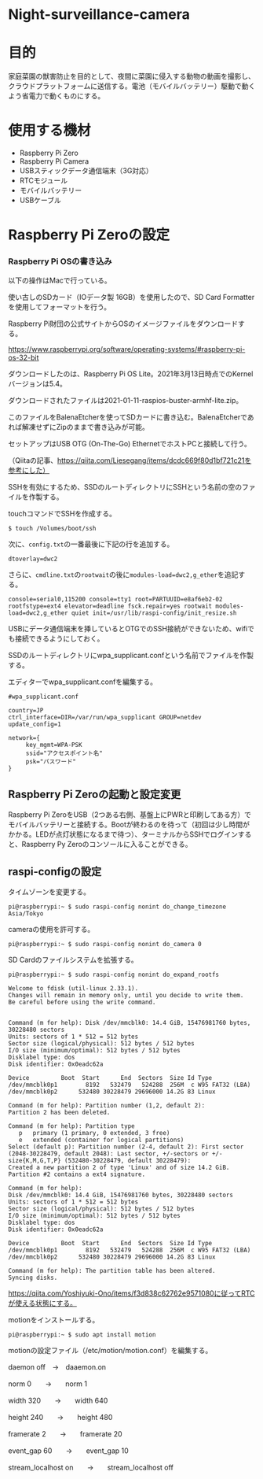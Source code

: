 

# Night-surveillance-camera

# 目的

家庭菜園の獣害防止を目的として、夜間に菜園に侵入する動物の動画を撮影し、クラウドプラットフォームに送信する。電池（モバイルバッテリー）駆動で動くよう省電力で動くものにする。

# 使用する機材

- Raspberry Pi Zero
- Raspberry Pi Camera
- USBスティックデータ通信端末（3G対応）
- RTCモジュール
- モバイルバッテリー
- USBケーブル

# Raspberry Pi Zeroの設定

### Raspberry Pi OSの書き込み

以下の操作はMacで行っている。

使い古しのSDカード（IOデータ製 16GB）を使用したので、SD Card Formatterを使用してフォーマットを行う。

Raspberry Pi財団の公式サイトからOSのイメージファイルをダウンロードする。

https://www.raspberrypi.org/software/operating-systems/#raspberry-pi-os-32-bit

ダウンロードしたのは、Raspberry Pi OS Lite。2021年3月13日時点でのKernelバージョンは5.4。

ダウンロードされたファイルは2021-01-11-raspios-buster-armhf-lite.zip。

このファイルをBalenaEtcherを使ってSDカードに書き込む。BalenaEtcherであれば解凍せずにZipのままで書き込みが可能。

セットアップはUSB OTG (On-The-Go) EthernetでホストPCと接続して行う。

（Qiitaの記事、https://qiita.com/Liesegang/items/dcdc669f80d1bf721c21を参考にした）

SSHを有効にするため、SSDのルートディレクトリにSSHという名前の空のファイルを作製する。

touchコマンドでSSHを作成する。

```
$ touch /Volumes/boot/ssh
```

次に、`config.txt`の一番最後に下記の行を追加する。

```
dtoverlay=dwc2
```

さらに、`cmdline.txt`の`rootwait`の後に`modules-load=dwc2,g_ether`を追記する。

```
console=serial0,115200 console=tty1 root=PARTUUID=e8af6eb2-02 rootfstype=ext4 elevator=deadline fsck.repair=yes rootwait modules-load=dwc2,g_ether quiet init=/usr/lib/raspi-config/init_resize.sh
```

USBにデータ通信端末を挿しているとOTGでのSSH接続ができないため、wifiでも接続できるようにしておく。

SSDのルートディレクトリにwpa_supplicant.confという名前でファイルを作製する。

エディターでwpa_supplicant.confを編集する。

```
#wpa_supplicant.conf

country=JP
ctrl_interface=DIR=/var/run/wpa_supplicant GROUP=netdev
update_config=1

network={
     key_mgmt=WPA-PSK
     ssid="アクセスポイント名"
     psk="パスワード"
}
```

## Raspberry Pi Zeroの起動と設定変更

Raspberry Pi ZeroをUSB（2つある右側、基盤上にPWRと印刷してある方）でモバイルバッテリーと接続する。Bootが終わるのを待って（初回は少し時間がかかる。LEDが点灯状態になるまで待つ）、ターミナルからSSHでログインすると、Raspberry Py Zeroのコンソールに入ることができる。

## raspi-configの設定

タイムゾーンを変更する。

```
pi@raspberrypi:~ $ sudo raspi-config nonint do_change_timezone Asia/Tokyo
```

cameraの使用を許可する。

```
pi@raspberrypi:~ $ sudo raspi-config nonint do_camera 0
```

SD Cardのファイルシステムを拡張する。

```
pi@raspberrypi:~ $ sudo raspi-config nonint do_expand_rootfs

Welcome to fdisk (util-linux 2.33.1).
Changes will remain in memory only, until you decide to write them.
Be careful before using the write command.


Command (m for help): Disk /dev/mmcblk0: 14.4 GiB, 15476981760 bytes, 30228480 sectors
Units: sectors of 1 * 512 = 512 bytes
Sector size (logical/physical): 512 bytes / 512 bytes
I/O size (minimum/optimal): 512 bytes / 512 bytes
Disklabel type: dos
Disk identifier: 0x0eadc62a

Device         Boot  Start      End  Sectors  Size Id Type
/dev/mmcblk0p1        8192   532479   524288  256M  c W95 FAT32 (LBA)
/dev/mmcblk0p2      532480 30228479 29696000 14.2G 83 Linux

Command (m for help): Partition number (1,2, default 2): 
Partition 2 has been deleted.

Command (m for help): Partition type
   p   primary (1 primary, 0 extended, 3 free)
   e   extended (container for logical partitions)
Select (default p): Partition number (2-4, default 2): First sector (2048-30228479, default 2048): Last sector, +/-sectors or +/-size{K,M,G,T,P} (532480-30228479, default 30228479): 
Created a new partition 2 of type 'Linux' and of size 14.2 GiB.
Partition #2 contains a ext4 signature.

Command (m for help): 
Disk /dev/mmcblk0: 14.4 GiB, 15476981760 bytes, 30228480 sectors
Units: sectors of 1 * 512 = 512 bytes
Sector size (logical/physical): 512 bytes / 512 bytes
I/O size (minimum/optimal): 512 bytes / 512 bytes
Disklabel type: dos
Disk identifier: 0x0eadc62a

Device         Boot  Start      End  Sectors  Size Id Type
/dev/mmcblk0p1        8192   532479   524288  256M  c W95 FAT32 (LBA)
/dev/mmcblk0p2      532480 30228479 29696000 14.2G 83 Linux

Command (m for help): The partition table has been altered.
Syncing disks.

```

https://qiita.com/Yoshiyuki-Ono/items/f3d838c62762e9571080に従ってRTCが使える状態にする。

motionをインストールする。

```
pi@raspberrypi:~ $ sudo apt install motion
```

motionの設定ファイル（/etc/motion/motion.conf）を編集する。

daemon off　→　daaemon.on

norm 0　　→　　norm 1

width 320　　→　　width 640

height 240　　→　　height 480

framerate 2　　→　　framerate 20

event_gap 60　　→　　event_gap 10

stream_localhost on　　→　　stream_localhost off

